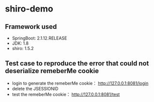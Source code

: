 # shiro-demo

## Framework used

* SpringBoot: 2.1.12.RELEASE
* JDK: 1.8
* shiro: 1.5.2


## Test case to reproduce the error that could not deserialize remeberMe cookie

* login to generate the remeberMe cookie： http://127.0.0.1:8081/login
* delete the JSESSIONID
* test the remeberMe cookie： http://127.0.0.1:8081/test
